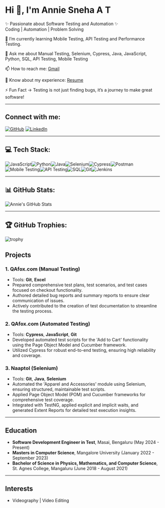 # Hi 👋, I'm Annie Sneha A T
✨ Passionate about Software Testing and Automation ✨  
Coding | Automation | Problem Solving

🌱 I’m currently learning Mobile Testing, API Testing and Performance Testing.

💬 Ask me about Manual Testing, Selenium, Cypress, Java, JavaScript, Python, SQL, API Testing, Mobile Testing

📫 How to reach me: [Gmail](anniesneha14@gmail.com) 

📄 Know about my experience: [Resume](https://resume-builder-test-new.masaischool.com/resume/public?resumeId=66e45860f6d5a90baf0c727d)

⚡ Fun Fact -> Testing is not just finding bugs, it’s a journey to make great software!

---

## Connect with me:
[![GitHub](https://img.shields.io/badge/GitHub-181717?style=for-the-badge&logo=github)](https://github.com/AnnieSneha)
[![LinkedIn](https://img.shields.io/badge/LinkedIn-0A66C2?style=for-the-badge&logo=linkedin&logoColor=white)](https://linkedin.com/in/anniesneha2000)

---

## 💻 Tech Stack:
![JavaScript](https://img.shields.io/badge/-JavaScript-yellow)![Python](https://img.shields.io/badge/-Python-blue)![Java](https://img.shields.io/badge/-Java-red)![Selenium](https://img.shields.io/badge/-Selenium-green)![Cypress](https://img.shields.io/badge/-Cypress-black)![Postman](https://img.shields.io/badge/-Postman-orange)![Mobile Testing](https://img.shields.io/badge/-Mobile_Testing-lightgrey)![API Testing](https://img.shields.io/badge/-API_Testing-lightgrey)![SQL](https://img.shields.io/badge/-SQL-orange)![Git](https://img.shields.io/badge/-Git-black)![Jenkins](https://img.shields.io/badge/-Jenkins-blue)


---

## 📊 GitHub Stats:
![Annie's GitHub Stats](https://github-readme-stats.vercel.app/api?username=AnnieSneha&show_icons=true&theme=radical)

---

## 🏆 GitHub Trophies:
![trophy](https://github-profile-trophy.vercel.app/?username=AnnieSneha&theme=darkhub&no-bg=true&no-frame=true)


## Projects

### 1. **QAfox.com (Manual Testing)**
- Tools: **Git**, **Excel**
- Prepared comprehensive test plans, test scenarios, and test cases focused on checkout functionality.
- Authored detailed bug reports and summary reports to ensure clear communication of issues.
- Actively contributed to the creation of test documentation to streamline the testing process.

### 2. **QAfox.com (Automated Testing)**
- Tools: **Cypress**, **JavaScript**, **Git**
- Developed automated test scripts for the 'Add to Cart' functionality using the Page Object Model and Cucumber framework.
- Utilized Cypress for robust end-to-end testing, ensuring high reliability and coverage.

### 3. **Naaptol (Selenium)**
- Tools: **Git**, **Java**, **Selenium**
- Automated the 'Apparel and Accessories' module using Selenium, ensuring structured, maintainable test scripts.
- Applied Page Object Model (POM) and Cucumber frameworks for comprehensive test coverage.
- Integrated with TestNG, applied explicit and implicit waits, and generated Extent Reports for detailed test execution insights.

---

## Education
- **Software Development Engineer in Test**, Masai, Bengaluru (May 2024 - Present)
- **Masters in Computer Science**, Mangalore University (January 2022 - September 2023)
- **Bachelor of Science in Physics, Mathematics, and Computer Science**, St. Agnes College, Mangaluru (June 2018 - August 2021)

---

## Interests
- Videography | Video Editing
